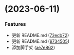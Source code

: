<!--
 * @Author: conglongping 1010578148@qq.com
 * @Date: 2025-01-01 14:44:27
 * @LastEditors: conglongping 1010578148@qq.com
 * @LastEditTime: 2025-01-01 14:44:51
 * @FilePath: \demo\CHANGELOG.md
 * @Description: 这是默认设置,请设置`customMade`, 打开koroFileHeader查看配置 进行设置: https://github.com/OBKoro1/koro1FileHeader/wiki/%E9%85%8D%E7%BD%AE
-->
# [](https://github.com/encode-studio-fe/fe-spec/compare/v0.0.6...v) (2023-06-11)


### Features

* 更新 README.md ([73edb72](https://github.com/coding-Judy/fe-spec/commit/73edb7229db8e918d2045817a3e9a7e34feb3d3d))
* 更新 README.md ([9734505](https://github.com/coding-Judy/fe-spec/commit/9734505e1d9832d039c6850f6b58e1c007b23aa0))
* 添加脚手架 ([ae7e862](https://github.com/coding-Judy/fe-spec/commit/ae7e8628243033ae999dbcca085b8df9acdb93c2))



